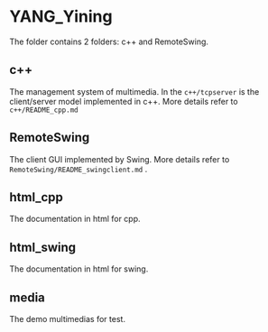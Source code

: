 # YANG_Yining
The folder contains 2 folders: c++ and RemoteSwing. 

## c++
The management system of multimedia. In the `c++/tcpserver` is the client/server model implemented in c++. More details refer to `c++/README_cpp.md`

## RemoteSwing
The client GUI implemented by Swing. More details refer to `RemoteSwing/README_swingclient.md` .

## html_cpp
The documentation in html for cpp.

## html_swing
The documentation in html for swing.

## media
The demo multimedias for test.
